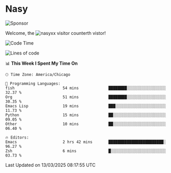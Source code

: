 # Nasy

<!--
<p align="center">
<img height="200" src="https://github-readme-stats.vercel.app/api?username=nasyxx&count_private=true&show_icons=true&theme=dracula&include_all_commits=true"/>
<img height="200" src="https://github-readme-stats.vercel.app/api/top-langs/?username=nasyxx&theme=dracula&hide=html,jupyter+notebook&count_private=true&show_icons=true"/>
</p>

  
----------------
-->

![Sponsor](https://img.shields.io/static/v1.svg?label=Sponsor&message=%E2%9D%A4&logo=GitHub&style=flat&color=pink)
 
Welcome, the ![nasyxx visitor counter](https://count.getloli.com/get/@nasyxx?theme=rule34)th vistor!
 
<!--START_SECTION:waka-->
![Code Time](http://img.shields.io/badge/Code%20Time-4%2C739%20hrs%2038%20mins-blue)

![Lines of code](https://img.shields.io/badge/From%20Hello%20World%20I%27ve%20Written-6.3%20million%20lines%20of%20code-blue)

📊 **This Week I Spent My Time On** 

```text
🕑︎ Time Zone: America/Chicago

💬 Programming Languages: 
fish                     54 mins             ████████░░░░░░░░░░░░░░░░░   32.37 % 
Org                      51 mins             ████████░░░░░░░░░░░░░░░░░   30.35 % 
Emacs Lisp               19 mins             ███░░░░░░░░░░░░░░░░░░░░░░   11.73 % 
Python                   15 mins             ██░░░░░░░░░░░░░░░░░░░░░░░   09.05 % 
Other                    10 mins             ██░░░░░░░░░░░░░░░░░░░░░░░   06.40 % 

🔥 Editors: 
Emacs                    2 hrs 42 mins       ████████████████████████░   96.27 % 
Zsh                      6 mins              █░░░░░░░░░░░░░░░░░░░░░░░░   03.73 % 
```


 Last Updated on 13/03/2025 08:17:55 UTC
<!--END_SECTION:waka-->

<!-- ![visitors](https://visitor-badge.laobi.icu/badge?page_id=nasyxx.nasyxx) -->
